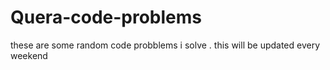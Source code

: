 # Quera-code-problems

these are some random code probblems i solve . this will be updated every weekend
